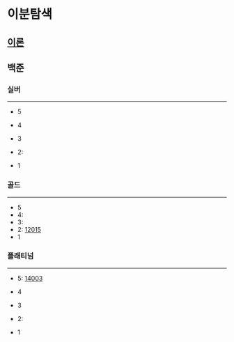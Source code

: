 # 이분탐색
## [이론]()
## 백준

### 실버

---

- 5
- 4
- 3
- 2:

- 1

### 골드

---

- 5
- 4:
- 3:
- 2:
[12015](12015%2F12015.md)
- 1


### 플래티넘

---

- 5:
[14003](14003%2F14003.md)
- 4
- 3
- 2:

- 1
